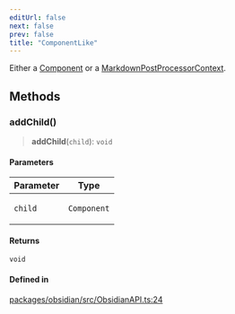 ```yaml
---
editUrl: false
next: false
prev: false
title: "ComponentLike"
---
```


Either a [Component](https://docs.obsidian.md/Reference/TypeScript+API/Component) or a [MarkdownPostProcessorContext](https://docs.obsidian.md/Reference/TypeScript+API/MarkdownPostProcessorContext).

## Methods

### addChild()

> **addChild**(`child`): `void`

#### Parameters

<table>
<thead>
<tr>
<th>Parameter</th>
<th>Type</th>
</tr>
</thead>
<tbody>
<tr>
<td>

`child`

</td>
<td>

`Component`

</td>
</tr>
</tbody>
</table>

#### Returns

`void`

#### Defined in

[packages/obsidian/src/ObsidianAPI.ts:24](https://github.com/mProjectsCode/obsidian-meta-bind-plugin/blob/46993a4bea44fea6720d8d001cc5324f264501f1/packages/obsidian/src/ObsidianAPI.ts#L24)
